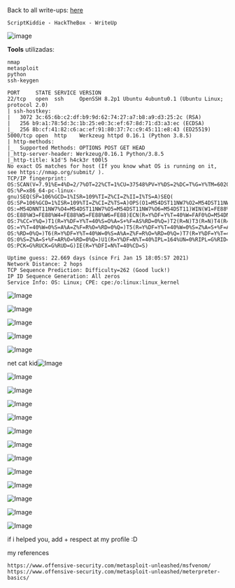 <html>
 <body>
  <script src="https://www.hackthebox.eu/badge/148108"></script>
 </body>
 </html>


Back to all write-ups: [here](https://repo4chu.github.io/hackthebox/)


~~~~~~~~~~~~~~~~~~~~~~~~~~~~~~~~~
ScriptKiddie - HackTheBox - WriteUp
~~~~~~~~~~~~~~~~~~~~~~~~~~~~~~~~~
![image](https://i.imgur.com/dsiv3vG.png)

**Tools** utilizadas:
~~~~~~~~~~~~~~~~~~~~~~~~~~~~~~~~~
nmap
metasploit
python
ssh-keygen
~~~~~~~~~~~~~~~~~~~~~~~~~~~~~~~~~

~~~~~~~~~~~~~~~~~~~~~~~~~~~~~~~~~
PORT     STATE SERVICE VERSION
22/tcp   open  ssh     OpenSSH 8.2p1 Ubuntu 4ubuntu0.1 (Ubuntu Linux; protocol 2.0)
| ssh-hostkey: 
|   3072 3c:65:6b:c2:df:b9:9d:62:74:27:a7:b8:a9:d3:25:2c (RSA)
|   256 b9:a1:78:5d:3c:1b:25:e0:3c:ef:67:8d:71:d3:a3:ec (ECDSA)
|_  256 8b:cf:41:82:c6:ac:ef:91:80:37:7c:c9:45:11:e8:43 (ED25519)
5000/tcp open  http    Werkzeug httpd 0.16.1 (Python 3.8.5)
| http-methods: 
|_  Supported Methods: OPTIONS POST GET HEAD
|_http-server-header: Werkzeug/0.16.1 Python/3.8.5
|_http-title: k1d'5 h4ck3r t00l5
No exact OS matches for host (If you know what OS is running on it, see https://nmap.org/submit/ ).
TCP/IP fingerprint:
OS:SCAN(V=7.91%E=4%D=2/7%OT=22%CT=1%CU=37548%PV=Y%DS=2%DC=T%G=Y%TM=60200274
OS:%P=x86_64-pc-linux-gnu)SEQ(SP=106%GCD=1%ISR=109%TI=Z%CI=Z%II=I%TS=A)SEQ(
OS:SP=106%GCD=1%ISR=109%TI=Z%CI=Z%TS=A)OPS(O1=M54DST11NW7%O2=M54DST11NW7%O3
OS:=M54DNNT11NW7%O4=M54DST11NW7%O5=M54DST11NW7%O6=M54DST11)WIN(W1=FE88%W2=F
OS:E88%W3=FE88%W4=FE88%W5=FE88%W6=FE88)ECN(R=Y%DF=Y%T=40%W=FAF0%O=M54DNNSNW
OS:7%CC=Y%Q=)T1(R=Y%DF=Y%T=40%S=O%A=S+%F=AS%RD=0%Q=)T2(R=N)T3(R=N)T4(R=Y%DF
OS:=Y%T=40%W=0%S=A%A=Z%F=R%O=%RD=0%Q=)T5(R=Y%DF=Y%T=40%W=0%S=Z%A=S+%F=AR%O=
OS:%RD=0%Q=)T6(R=Y%DF=Y%T=40%W=0%S=A%A=Z%F=R%O=%RD=0%Q=)T7(R=Y%DF=Y%T=40%W=
OS:0%S=Z%A=S+%F=AR%O=%RD=0%Q=)U1(R=Y%DF=N%T=40%IPL=164%UN=0%RIPL=G%RID=G%RI
OS:PCK=G%RUCK=G%RUD=G)IE(R=Y%DFI=N%T=40%CD=S)

Uptime guess: 22.669 days (since Fri Jan 15 18:05:57 2021)
Network Distance: 2 hops
TCP Sequence Prediction: Difficulty=262 (Good luck!)
IP ID Sequence Generation: All zeros
Service Info: OS: Linux; CPE: cpe:/o:linux:linux_kernel
~~~~~~~~~~~~~~~~~~~~~~~~~~~~~~~~~

![Image](https://i.imgur.com/aiQqHGN.png)

![Image](https://i.imgur.com/Ur9uW3n.png)

![Image](https://i.imgur.com/WOxQaQs.png)

![Image](https://i.imgur.com/VoktRsV.png)

![Image](https://i.imgur.com/Q5tmarS.png)


net cat kid![Image](https://i.imgur.com/re79P0M.png)

![Image](https://i.imgur.com/rSII9HK.png)

![Image](https://i.imgur.com/sCZrZML.png)

![Image](https://i.imgur.com/eeXxCBN.png)

![Image](https://i.imgur.com/pqg9EbZ.png)

![Image](https://i.imgur.com/UbfufK8.png)

![Image](https://i.imgur.com/W5ty0Le.png)

![Image](https://i.imgur.com/ktXrPA3.png)

![Image](https://i.imgur.com/W8fDCUs.png)

![Image](https://i.imgur.com/2t9MkbF.png)

![Image](https://i.imgur.com/a4gOhX0.png)

![Image](https://i.imgur.com/Rw4kvD9.png)

![Image](https://i.imgur.com/Rw1wh5f.png)


if i helped you, add + respect at my profile :D
<html>
 <body>
  <script src="https://www.hackthebox.eu/badge/148108"></script>
 </body>
 </html>
 
my references
~~~~~~~~~~~~~~~~~~~~~~~~~~~~~~~~~
https://www.offensive-security.com/metasploit-unleashed/msfvenom/
https://www.offensive-security.com/metasploit-unleashed/meterpreter-basics/
~~~~~~~~~~~~~~~~~~~~~~~~~~~~~~~~~
